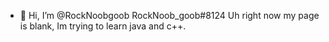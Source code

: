 - 👋 Hi, I’m @RockNoobgoob
RockNoob_goob#8124
Uh right now my page is blank, Im trying to learn java and c++.
